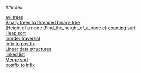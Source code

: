 ##index

[avl trees](AVL_tree_rotations_1)   
[Binary trees to threaded binary tree](Binary_to_threaded_binary_tree)   
[Height of a node (Find_the_height_of_a_node.c)
[counting sort](counting_sort.c)   
[Heap sort](heap_sort.c)   
[Inorder traversal](in_order_traversal.c)   
[Infix to postfix](infix_to_postfix.c)   
[Linear data structures](linear_data_structures.c)   
[linked list](linked_list.c)   
[Merge sort](merge_sort.c)   
[postfix to infix](postfix_to_infix.c)   
